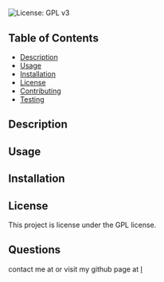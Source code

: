 # 

  ![License: GPL v3](https://img.shields.io/badge/License-GPLv3-blue.svg)

## Table of Contents
- [Description](#description)
- [Usage](#usage)
- [Installation](#installation)
- [License](#license)
- [Contributing](#contributing)
- [Testing](#testing)

## Description


  ## Usage
  

  ## Installation
  

  ## License
This project is license under the GPL license.
  

  ## Questions
  contact me at
  [](mailto:)
   or visit my github page at
  [l](https://github.com/l)

